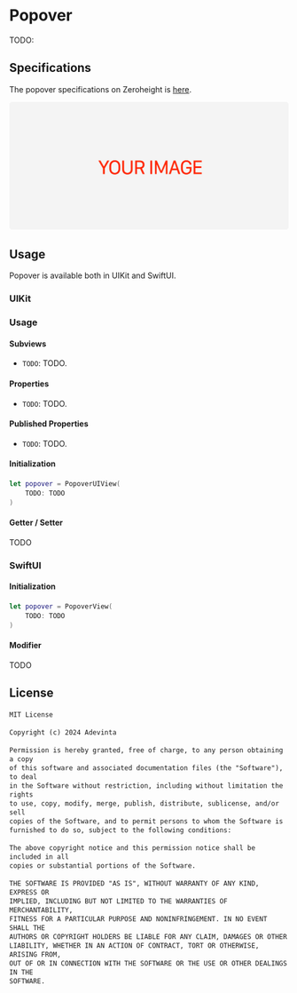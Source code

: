 
# Popover

TODO: 

## Specifications

The popover specifications on Zeroheight is [here](TODO:).

![Figma anatomy](https://github.com/adevinta/spark-ios-component-popover/blob/main/.github/assets/anatomy.png)

## Usage

Popover is available both in UIKit and SwiftUI.

### UIKit

### Usage

#### Subviews

* `TODO`: TODO.

#### Properties

* `TODO`: TODO.

#### Published Properties

* `TODO`: TODO.

#### Initialization

```swift
let popover = PopoverUIView(
    TODO: TODO
)
```

#### Getter / Setter

TODO


### SwiftUI

#### Initialization

```swift
let popover = PopoverView(
    TODO: TODO
)
```

#### Modifier

TODO


## License

```
MIT License

Copyright (c) 2024 Adevinta

Permission is hereby granted, free of charge, to any person obtaining a copy
of this software and associated documentation files (the "Software"), to deal
in the Software without restriction, including without limitation the rights
to use, copy, modify, merge, publish, distribute, sublicense, and/or sell
copies of the Software, and to permit persons to whom the Software is
furnished to do so, subject to the following conditions:

The above copyright notice and this permission notice shall be included in all
copies or substantial portions of the Software.

THE SOFTWARE IS PROVIDED "AS IS", WITHOUT WARRANTY OF ANY KIND, EXPRESS OR
IMPLIED, INCLUDING BUT NOT LIMITED TO THE WARRANTIES OF MERCHANTABILITY,
FITNESS FOR A PARTICULAR PURPOSE AND NONINFRINGEMENT. IN NO EVENT SHALL THE
AUTHORS OR COPYRIGHT HOLDERS BE LIABLE FOR ANY CLAIM, DAMAGES OR OTHER
LIABILITY, WHETHER IN AN ACTION OF CONTRACT, TORT OR OTHERWISE, ARISING FROM,
OUT OF OR IN CONNECTION WITH THE SOFTWARE OR THE USE OR OTHER DEALINGS IN THE
SOFTWARE.
```